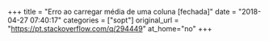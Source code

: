 +++
title = "Erro ao carregar média de uma coluna [fechada]"
date = "2018-04-27 07:40:17"
categories = ["sopt"]
original_url = "https://pt.stackoverflow.com/q/294449"
at_home="no"
+++

